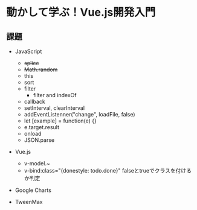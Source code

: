 # 動かして学ぶ！Vue.js開発入門

## 課題
- JavaScript
  - ~~splice~~
  - ~~Math.random~~
  - this
  - sort
  - filter
    - filter and indexOf
  - callback
  - setInterval, clearInterval
  - addEventListenner("change", loadFile, false)
  - let [example] = function(e) {}
  - e.target.result
  - onload
  - JSON.parse

- Vue.js
  - v-model.~
  - v-bind:class="{donestyle: todo.done}" falseとtrueでクラスを付けるか判定

- Google Charts
- TweenMax
